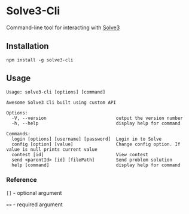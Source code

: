# Solve3-Cli

Command-line tool for interacting with [Solve3](https://solve.edu.pl/)

## Installation

```shell
npm install -g solve3-cli
```

## Usage

```shell
Usage: solve3-cli [options] [command]

Awesome Solve3 Cli built using custom API

Options:
  -V, --version                          output the version number
  -h, --help                             display help for command

Commands:
  login [options] [username] [password]  Login in to Solve
  config [option] [value]                Change config option. If value is null prints current value
  contest [id]                           View contest
  send <parentId> [id] [filePath]        Send problem solution
  help [command]                         display help for command
```

### Reference

`[]` - optional argument

`<>` - required argument
